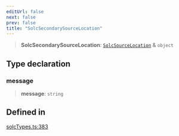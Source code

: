 ```yaml
---
editUrl: false
next: false
prev: false
title: "SolcSecondarySourceLocation"
---
```


> **SolcSecondarySourceLocation**: [`SolcSourceLocation`](/reference/tevm/solc/type-aliases/solcsourcelocation/) & `object`

## Type declaration

### message

> **message**: `string`

## Defined in

[solcTypes.ts:383](https://github.com/evmts/tevm-monorepo/blob/main/bundler-packages/solc/src/solcTypes.ts#L383)
